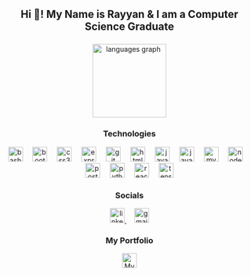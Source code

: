 <h2 align="center">Hi 👋! My Name is Rayyan & I am a Computer Science Graduate</h2>

###

<div align="center">
  <img src="https://github-readme-stats.vercel.app/api/top-langs?username=333Rayyan&locale=en&hide_title=false&layout=compact&card_width=320&langs_count=5&theme=shadow_blue&hide_border=false" height="150" alt="languages graph"  />
</div>

###

<h3 align="center">Technologies</h3>

<div align="center">
  <img src="https://skillicons.dev/icons?i=bash" height="30" alt="bash logo"  />
  <img width="12" />
  <img src="https://skillicons.dev/icons?i=bootstrap" height="30" alt="bootstrap logo"  />
  <img width="12" />
  <img src="https://skillicons.dev/icons?i=css" height="30" alt="css3 logo"  />
  <img width="12" />
  <img src="https://skillicons.dev/icons?i=express" height="30" alt="express logo"  />
  <img width="12" />
  <img src="https://skillicons.dev/icons?i=git" height="30" alt="git logo"  />
  <img width="12" />
  <img src="https://skillicons.dev/icons?i=html" height="30" alt="html5 logo"  />
  <img width="12" />
  <img src="https://skillicons.dev/icons?i=java" height="30" alt="java logo"  />
  <img width="12" />
  <img src="https://skillicons.dev/icons?i=js" height="30" alt="javascript logo"  />
  <img width="12" />
  <img src="https://skillicons.dev/icons?i=mysql" height="30" alt="mysql logo"  />
  <img width="12" />
  <img src="https://skillicons.dev/icons?i=nodejs" height="30" alt="nodejs logo"  />
  <img width="12" />
  <img src="https://skillicons.dev/icons?i=postman" height="30" alt="postman logo"  />
  <img width="12" />
  <img src="https://skillicons.dev/icons?i=py" height="30" alt="python logo"  />
  <img width="12" />
  <img src="https://skillicons.dev/icons?i=react" height="30" alt="react logo"  />
  <img width="12" />
  <img src="https://skillicons.dev/icons?i=tensorflow" height="30" alt="tensorflow logo"  />
</div>

###

<h3 align="center">Socials</h3>

<div align="center">
  <a href="https://www.linkedin.com/in/m-rayyan-h" target="_blank">
    <img src="https://skillicons.dev/icons?i=linkedin&theme=dark" height="30" alt="linkedin logo" />
  </a>
  <img width="12" />
  <a href="mailto:rayyan.hossain2050@gmail.com" target="_blank">
    <img src="https://skillicons.dev/icons?i=gmail&theme=dark" height="30" alt="gmail logo" />
  </a>
</div>

###

<h3 align="center">My Portfolio</h3>

<div align="center">
  <a href="https://rayyan.codes" target="_blank">
    <img src="https://rayyan.codes/favicon-32x32.png" height="30" width="30" alt="My Portfolio Icon" />
  </a>
</div>

###
